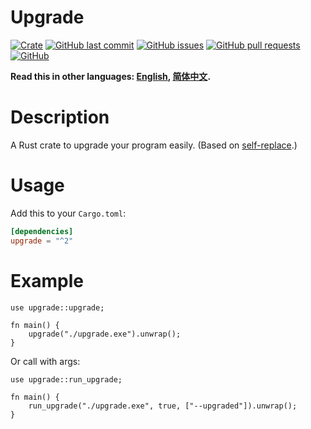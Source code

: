 # Upgrade

[![Crate](https://img.shields.io/crates/v/upgrade.svg)](https://crates.io/crates/upgrade)
[![GitHub last commit](https://img.shields.io/github/last-commit/xuxiaocheng0201/upgrade)](https://github.com/xuxiaocheng0201/upgrade/commits/master)
[![GitHub issues](https://img.shields.io/github/issues-raw/xuxiaocheng0201/upgrade)](https://github.com/xuxiaocheng0201/upgrade/issues)
[![GitHub pull requests](https://img.shields.io/github/issues-pr/xuxiaocheng0201/upgrade)](https://github.com/xuxiaocheng0201/upgrade/pulls)
[![GitHub](https://img.shields.io/github/license/xuxiaocheng0201/upgrade)](https://github.com/xuxiaocheng0201/upgrade/blob/master/LICENSE)

**Read this in other languages: [English](README.md), [简体中文](README_zh.md).**

# Description

A Rust crate to upgrade your program easily.
(Based on [self-replace](https://crates.io/crates/self-replace).)


# Usage

Add this to your `Cargo.toml`:

```toml
[dependencies]
upgrade = "^2"
```


# Example

```rust,no_run
use upgrade::upgrade;

fn main() {
    upgrade("./upgrade.exe").unwrap();
}
```

Or call with args:

```rust,no_run
use upgrade::run_upgrade;

fn main() {
    run_upgrade("./upgrade.exe", true, ["--upgraded"]).unwrap();
}
```
